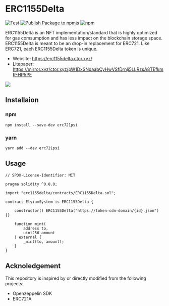 # ERC1155Delta
[![Test](https://github.com/estarriolvetch/ERC1155Delta/actions/workflows/test.yml/badge.svg)](https://github.com/estarriolvetch/ERC1155Delta/actions/workflows/test.yml)
[![Publish Package to npmjs](https://github.com/ctor-lab/ERC1155Delta/actions/workflows/deploy_npm.yml/badge.svg)](https://github.com/ctor-lab/ERC1155Delta/actions/workflows/deploy_npm.yml)
[![npm](https://img.shields.io/npm/v/erc1155delta)](https://www.npmjs.com/package/erc1155delta)

 ERC1155Delta is an NFT implementation/standard that is highly optimized for gas comsumption and has less impact on the blockchain storage space. ERC1155Delta is meant to be an drop-in replacement for ERC721. Like ERC721, each ERC1155Delta token is unique. 

- Website: https://erc1155delta.ctor.xyz/
- Litepaper: https://mirror.xyz/ctor.xyz/pW1DxSNdaabCyHwVSfDrnlj5LLRzsA8TEfkmR-HP5PE

![](https://mirror.xyz/_next/image?url=https%3A%2F%2Fimages.mirror-media.xyz%2Fpublication-images%2FEHujxay_jCt2FCClLW1rY.png&w=640&q=90)

## Installaion
### npm
```
npm install --save-dev erc721psi
```
### yarn
```
yarn add --dev erc721psi
```


## Usage
```solidity
// SPDX-License-Identifier: MIT

pragma solidity ^0.8.0;

import "erc1155delta/contracts/ERC1155Delta.sol";

contract ElyiumSystem is ERC1155Delta {

    constructor() ERC1155Delta("https://token-cdn-domain/{id}.json") {}

    function mint(
        address to,
        uint256 amount
    ) external {
        _mint(to, amount);    
    }
}
```

## Acknoledgement
This repository is inspired by or directly modified from the following projects:
- Openzeppelin SDK
- ERC721A


